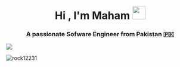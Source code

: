 <h1 align="center"><b>Hi , I'm Maham </b><img src="https://media.giphy.com/media/hvRJCLFzcasrR4ia7z/giphy.gif" width="35"></h1>

<h3 align="center">A passionate Sofware Engineer from Pakistan 🇵🇰</h3>

![]([https://bit.ly/3hCYy84])

<p align='left'>
  <img align="center" src="https://github-readme-stats.vercel.app/api?username=Maham-Anwaar&show_icons=true&title_color=fff&icon_color=79ff97&text_color=efefef&bg_color=24292e" alt="rock12231">
</p>

<!--START_SECTION:waka-->



<!--END_SECTION:waka-->

